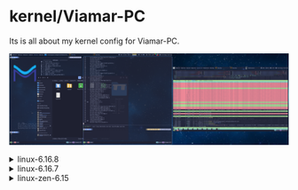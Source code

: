 

# kernel/Viamar-PC

Its is all about my kernel config for Viamar-PC.

![kernel building](https://github.com/jKy0n/Viamar-dotfiles/blob/master/Pictures/Viamar-PC-media/kernel-2025-08-01.png)

<details>
    <summary>linux-6.16.8</summary>
        <br>
            Last kernel config I made, based on the default Arch Linux config for x86_64 architecture.
            It is optimized for my hardware and use case, which is a desktop PC with an AMD Ryzen 5 5600G CPU, 32GB of RAM.
        </br>
</details>

<details>
    <summary>linux-6.16.7</summary>
        <br>
            This is my custom kernel config for linux-6.16.7, based on the default Arch Linux config for x86_64 architecture.
            It is optimized for my hardware and use case, which is a desktop PC with an AMD Ryzen 5 5600G CPU, 32GB of RAM.
        </br>
</details>

<details>
    <summary>linux-zen-6.15</summary>
        <br>
            First kernel config I made, based on the default Arch Linux zen kernel config.
        </br>
</details>